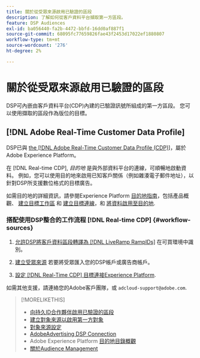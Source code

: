 ```yaml
---
title: 關於從受眾來源啟用已驗證的區段
description: 了解如何從客戶資料平台擷取第一方區段。
feature: DSP Audiences
exl-id: ba056440-fa2b-4472-bbfd-16dd0af887f1
source-git-commit: 68095fc77659826fae43f2453d17022ef1880807
workflow-type: tm+mt
source-wordcount: '276'
ht-degree: 2%

---
```


# 關於從受眾來源啟用已驗證的區段

<!-- Doesn't specifically explain what you can do in our UI -->

DSP可內嵌由客戶資料平台(CDP)內建的已驗證訊號所組成的第一方區段。 您可以使用擷取的區段作為版位的目標。

## [!DNL Adobe Real-Time Customer Data Profile]

DSP已與 [the [!DNL Adobe Real-Time Customer Data Profile (CDP)]](https://experienceleague.adobe.com/docs/experience-platform/rtcdp/overview.html)，屬於Adobe Experience Platform。

在 [!DNL Real-time CDP], *目的地* 是與外部資料平台的連線，可順暢地啟動資料。 例如，您可以使用目的地來啟用已知客戶關係（例如雜湊電子郵件地址），以針對DSP所支援數位格式的目標廣告。

如需目的地的詳細資訊，請參閱Experience Platform [目的地指南](https://experienceleague.adobe.com/docs/experience-platform/destinations/home.html)，包括產品概觀、 [建立目標工作區](https://experienceleague.adobe.com/docs/experience-platform/destinations/ui/destinations-workspace.html) 和 [建立目標連線](https://experienceleague.adobe.com/docs/experience-platform/destinations/ui/connect-destination.html)，和 [將資料啟用至目的地](https://experienceleague.adobe.com/docs/experience-platform/destinations/ui/activate/activate-segment-streaming-destinations.html).

### 搭配使用DSP整合的工作流程 [!DNL Real-time CDP] {#workflow-sources}

1. [允許DSP將客戶資料區段轉譯為 [!DNL LiveRamp RampIDs]](source-durable-id.md) 在可買環境中識別。<!-- I don't think I need this here: This requires DSP account-level and campaign-level settings to enable segment sharing with [!DNL LiveRamp], which will translate customer data to [!DNL RampIDs] to create targetable segments. Your Adobe Account Team will perform this configuration. -->

1. [建立受眾來源](source-create.md) 若要將受眾匯入您的DSP帳戶或廣告商帳戶。

1. [設定 [!DNL Real-Time CDP] 目標連接Experience Platform](https://experienceleague.adobe.com/docs/experience-platform/destinations/catalog/advertising/adobe-advertising-cloud-connection.html).

如需其他支援，請連絡您的Adobe客戶團隊，或 `adcloud-support@adobe.com`.

>[!MORELIKETHIS]
>
>* [向持久ID合作夥伴啟用已驗證的區段](source-durable-id.md)
>* [建立對象來源以啟用第一方對象](source-create.md)
>* [對象來源設定](source-settings.md)
>* [AdobeAdvertising DSP Connection](https://experienceleague.adobe.com/docs/experience-platform/destinations/catalog/advertising/adobe-advertising-cloud-connection.html)
>* Adobe Experience Platform [目的地目錄概觀](https://experienceleague.adobe.com/docs/experience-platform/destinations/catalog/overview.html)
>* [關於Audience Management](/help/dsp/audiences/audience-about.md)

